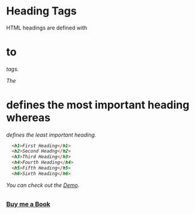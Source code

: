 # Heading Tags

HTML headings are defined with <h1> to <h6> tags.

The <h1> defines the most important heading whereas <h6> defines the least important heading.

```HTML
  <h1>First Heading</h1>
  <h2>Second Headng</h2>
  <h3>Third Heading</h3>
  <h4>Fourth Heading</h4>
  <h5>Fifth Heading</h5>
  <h6>Sixth Heading</h6>
```
You can check out the [Demo](https://praveenoruganti.github.io/praveenoruganti-html/2_Heading/Demo).

### [Buy me a Book](https://bit.ly/388sUbE)




